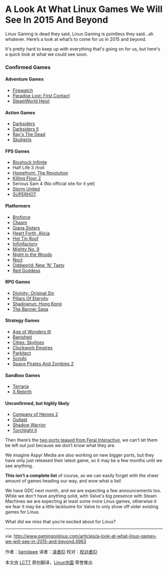 A Look At What Linux Games We Will See In 2015 And Beyond
================================================================================
Linux Gaming is dead they said, Linux Gaming is pointless they said...ah whatever. Here’s a look at what’s to come for us in 2015 and beyond.

It's pretty hard to keep up with everything that's going on for us, but here's a quick look at what we could see soon.

### Confirmed Games ###

#### Adventure Games ####

- [Firewatch][1]
- [Paradise Lost: First Contact][2]
- [SteamWorld Heist][3]

#### Action Games ####

- [Darksiders][4]
- [Darksiders II][5]
- [Ray's The Dead][6]
- [Skullgirls][7]

#### FPS Games ####

- [Bioshock Infinite][8]
- Half Life 3 /troll
- [Homefront: The Revolution][9]
- [Killing Floor 2][10]
- Serious Sam 4 (No official site for it yet)
- [Storm United][11]
- [SUPERHOT][12]

#### Platformers ####

- [Broforce][13]
- [Chasm][14]
- [Giana Sisters][15]
- [Heart Forth, Alicia][16]
- [Hot Tin Roof][17]
- [Infinifactory][18]
- [Mighty No. 9][19]
- [Night in the Woods][20]
- [Noct][21]
- [Oddworld: New 'N' Tasty][22]
- [Red Goddess][23]

#### RPG Games ####

- [Divinity: Original Sin][24]
- [Pillars Of Eternity][25]
- [Shadowrun: Hong Kong][26]
- [The Banner Saga][27]

#### Strategy Games ####

- [Age of Wonders III][28]
- [Banished][29]
- [Cities: Skylines][30]
- [Clockwork Empires][31]
- [Parkitect][32]
- [Scrolls][33]
- [Space Pirates And Zombies 2][34]

#### Sandbox Games ####

- [Terraria][35]
- [X Rebirth][36]

#### Unconfirmed, but highly likely ####

- [Company of Heroes 2][37]
- [Outlast][38]
- [Shadow Warrior][39]
- [Torchlight II][40]

Then there’s the [two ports teased from Feral Interactive][41], we can’t let them be left out just because we don’t know what they are.

We imagine Aspyr Media are also working on new bigger ports, but they have only just released their latest game, so it may be a few months until we see anything.

**This isn't a complete list** of course, as we can easily forget with the sheer amount of games heading our way, and wow what a list!

We have GDC next month, and we are expecting a few announcements too. While we don't have anything solid, with Valve's big presence with Steam Machines we are expecting at least some more Linux games, otherwise it we fear it may be a little lacklustre for Valve to only show off older existing games for Linux.

What did we miss that you’re excited about for Linux? 

--------------------------------------------------------------------------------

via: http://www.gamingonlinux.com/articles/a-look-at-what-linux-games-we-will-see-in-2015-and-beyond.4963

作者：[liamdawe][a]
译者：[译者ID](https://github.com/译者ID)
校对：[校对者ID](https://github.com/校对者ID)

本文由 [LCTT](https://github.com/LCTT/TranslateProject) 原创翻译，[Linux中国](http://linux.cn/) 荣誉推出

[a]:http://www.gamingonlinux.com/profiles/1
[1]:https://www.gamingonlinux.com/articles/category/17/articles/firewatch-a-first-person-mystery-game-finally-reveals-itself-in-a-trailer.4231
[2]:http://www.asthreeworks.com/games/
[3]:https://www.gamingonlinux.com/articles/category/17/articles/image-form-announces-steamworld-heist.4304
[4]:https://www.gamingonlinux.com/articles/darksiders-linux-port-looks-like-it-is-still-happening.4893
[5]:https://www.gamingonlinux.com/articles/darksiders-2-confirmed-for-linux.4154
[6]:http://ragtagstudio.com/?page_id=457
[7]:https://www.gamingonlinux.com/articles/editorial-skullgirls-on-linux-finally-shows-some-progress.4789
[8]:https://www.gamingonlinux.com/articles/bioshock-infinite-looks-set-for-a-linux-release-confirmed.4668
[9]:http://www.homefront-game.com/
[10]:https://www.gamingonlinux.com/articles/category/17/articles/killing-floor-2-fps-has-a-new-trailer.4676
[11]:https://www.gamingonlinux.com/articles/storm-united-online-fps-shows-first-real-gameplay-video-first-alpha-due-soon.4872
[12]:http://superhotgame.com/
[13]:http://steamcommunity.com/app/274190/discussions/0/540738051503306548/#c540738051518330743
[14]:https://www.gamingonlinux.com/articles/category/17/articles/chasm-rpg-platformer-will-have-a-same-day-linux-release.4266
[15]:https://www.gamingonlinux.com/articles/linux-port-of-platformer-giana-sisters-brought-inhouse-sequel-might-get-sameday-release.4913
[16]:http://www.alonsomartin.mx/hfa/
[17]:http://www.hottinroofgame.com/
[18]:https://twitter.com/zachtronics/status/566016742825005057
[19]:http://www.mightyno9.com/
[20]:http://www.nightinthewoods.com/
[21]:https://www.gamingonlinux.com/articles/category/17/articles/noct-a-fantastic-top-down-thermal-image-survival-horror-game.4783
[22]:https://www.gamingonlinux.com/articles/puzzle-platformer-oddworld-new-n-tasty-will-release-for-linux-next-month.4836
[23]:https://www.gamingonlinux.com/articles/new-trailer-for-platformer-red-goddesss-looks-really-good.4939
[24]:https://www.gamingonlinux.com/articles/divinity-original-sin-is-pushing-ahead-for-the-linux-release.4938
[25]:https://www.gamingonlinux.com/articles/pillars-of-eternity-the-rpg-aims-for-a-sameday-linux-release-on-march-26th.4834
[26]:https://www.kickstarter.com/projects/webeharebrained/shadowrun-hong-kong
[27]:https://www.gamingonlinux.com/articles/the-banner-saga-rpg-looks-close-to-a-linux-version.4862
[28]:https://www.gamingonlinux.com/articles/the-linux-port-of-age-of-wonders-iii-is-progressing-a-bit-too-explosive-right-now.4857
[29]:https://www.gamingonlinux.com/articles/banished-survival-city-building-sim-is-being-ported-to-linux.4813
[30]:https://www.gamingonlinux.com/articles/city-builder-game-cities-skylines-now-has-a-release-date.4954
[31]:https://www.gamingonlinux.com/articles/clockwork-empires-still-pushing-towards-a-linux-version-suffering-delays.4734
[32]:https://www.gamingonlinux.com/articles/category/17/articles/parkitect-what-roller-coaster-tycoon-should-have-grown-into.4528
[33]:https://www.gamingonlinux.com/articles/mojangs-scrolls-now-has-an-experimental-linux-build.4450
[34]:https://www.gamingonlinux.com/articles/space-pirates-and-zombies-2-reveals-the-zombies-in-a-brand-new-video.4759
[35]:https://www.gamingonlinux.com/articles/terraria-officially-confirmed-to-be-in-development-for-linux-finally.4299
[36]:https://www.gamingonlinux.com/articles/egosofts-x-rebirth-actively-being-ported-to-linux.4822
[37]:https://www.gamingonlinux.com/articles/company-of-heroes-2-looks-like-it-is-heading-to-linux.4199
[38]:https://www.gamingonlinux.com/articles/outlast-that-really-scary-game-looks-like-its-still-heading-to-linux.4896
[39]:https://www.gamingonlinux.com/articles/shadow-warrior-looks-like-it-will-come-to-linux.4859
[40]:https://www.gamingonlinux.com/articles/torchlight-ii-has-even-more-positive-signs-for-linux.4817
[41]:http://www.gamingonlinux.com/articles/feralinteractive.com/en/upcoming/
